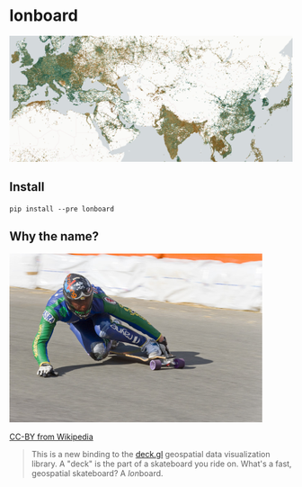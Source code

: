 # lonboard

![](docs/img/scatterplot-layer-network-speeds.jpg)

## Install

```
pip install --pre lonboard
```

## Why the name?

<img src="assets/longboard-wikimedia.jpeg" height="300" />

[CC-BY from Wikipedia](https://commons.wikimedia.org/wiki/File:Longboard.JPG)

> This is a new binding to the [deck.gl](https://deck.gl) geospatial data visualization library. A "deck" is the part of a skateboard you ride on. What's a fast, geospatial skateboard? A <em>lon</em>board.
